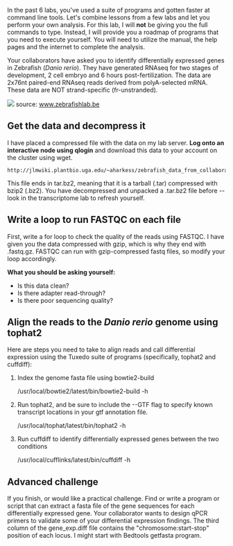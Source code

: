 In the past 6 labs, you've used a suite of programs and gotten faster at command line tools. Let's combine lessons from a few labs and let you perform your own analysis. For this lab, I will **not** be giving you the full commands to type. Instead, I will provide you a roadmap of programs that you need to execute yourself. You will need to utilize the manual, the help pages and the internet to complete the analysis. 

Your collaborators have asked you to identify differentially expressed genes in Zebrafish (_Danio rerio_). They have generated RNAseq for two stages of development, 2 cell embryo and 6 hours post-fertilization. The data are 2x76nt paired-end RNAseq reads derived from polyA-selected mRNA. These data are NOT strand-specific (fr-unstranded).

![](http://www.zebrafishlab.be/sites/default/files/styles/media_gallery_large/public/embryos-7.jpg)
source: www.zebrafishlab.be

## Get the data and decompress it

I have placed a compressed file with the data on my lab server. **Log onto an interactive node using qlogin** and download this data to your account on the cluster using wget. 

    http://jlmwiki.plantbio.uga.edu/~aharkess/zebrafish_data_from_collaborators.tar.bz2

This file ends in tar.bz2, meaning that it is a tarball (.tar) compressed with bzip2 (.bz2). You have decompressed and unpacked a .tar.bz2 file before -- look in the transcriptome lab to refresh yourself. 

## Write a loop to run FASTQC on each file

First, write a for loop to check the quality of the reads using FASTQC. I have given you the data compressed with gzip, which is why they end with .fastq.gz. FASTQC can run with gzip-compressed fastq files, so modify your loop accordingly. 

**What you should be asking yourself:**

* Is this data clean? 
* Is there adapter read-through? 
* Is there poor sequencing quality?

## Align the reads to the _Danio rerio_ genome using tophat2

Here are steps you need to take to align reads and call differential expression using the Tuxedo suite of programs (specifically, tophat2 and cuffdiff):

1. Index the genome fasta file using bowtie2-build

    /usr/local/bowtie2/latest/bin/bowtie2-build -h

2. Run tophat2, and be sure to include the --GTF flag to specify known transcript locations in your gtf annotation file.

    /usr/local/tophat/latest/bin/tophat2 -h

3. Run cuffdiff to identify differentially expressed genes between the two conditions

    /usr/local/cufflinks/latest/bin/cuffdiff -h


## Advanced challenge

If you finish, or would like a practical challenge. Find or write a program or script that can extract a fasta file of the gene sequences for each differentially expressed gene. Your collaborator wants to design qPCR primers to validate some of your differential expression findings. The third column of the gene_exp.diff file contains the "chromosome:start-stop" position of each locus. I might start with Bedtools getfasta program.

